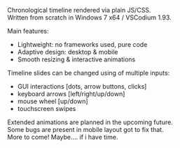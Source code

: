 Chronological timeline rendered via plain JS/CSS.
<br>
Written from scratch in Windows 7 x64 / VSCodium 1.93.
<br>

Main features: 
* Lightweight: no frameworks used, pure code
* Adaptive design: desktop & mobile
* Smooth resizing & interactive animations

Timeline slides can be changed using of multiple inputs: 

* GUI interactions [dots, arrow buttons, clicks] 
* keyboard arrows [left/right/up/down]  
* mouse wheel [up/down]
* touchscreen swipes

Extended animations are planned in the upcoming future.
<br>
Some bugs are present in mobile layout got to fix that. 
<br>
More to come! Maybe.... if i have time.
